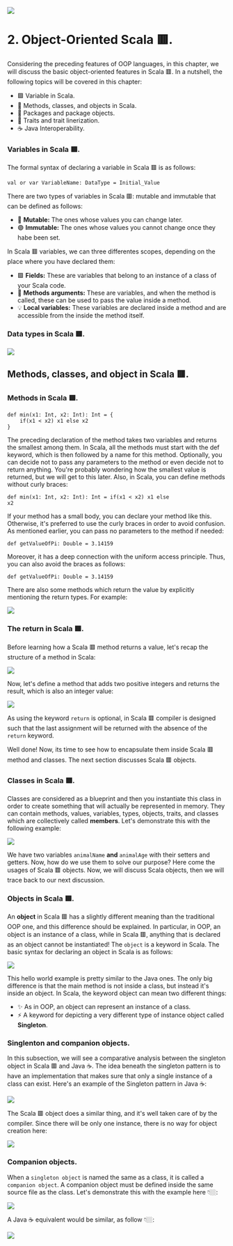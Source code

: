 ![](https://raw.githubusercontent.com/gabrielfernando01/scala_and_spark_for_bd/main/chapter_2/image/cover.png)

# 2. Object-Oriented Scala 🟥.

Considering the preceding features of OOP languages, in this chapter, we will discuss the basic object-oriented features in Scala 🟥. In a nutshell, the following topics will be covered in this chapter: 

- 🟪 Variable in Scala.
- 🔵 Methods, classes, and objects in Scala.
- 🔸 Packages and package objects.
- 🔷 Traits and trait linerization.
- ☕ Java Interoperability.

### Variables in Scala 🟥.

The formal syntax of declaring a variable in Scala 🟥 is as follows:

<code>val or var VariableName: DataType = Initial_Value</code>

There are two types of variables in Scala 🟥: mutable and immutable that can be defined as follows:

- 🔵 **Mutable:** The ones whose values you can change later.
- 🟣 **Immutable:** The ones whose values you cannot change once they habe been set.

In Scala 🟥 variables, we can three differentes scopes, depending on the place where you have declared them:

- 🟪 **Fields:** These are variables that belong to an instance of a class of your Scala code.
- 🔴 **Methods arguments:** These are variables, and when the method is called, these can be used to pass the value inside a method.
- 💡 **Local variables:** These variables are declared inside a method and are accessible from the inside the method itself.

### Data types in Scala 🟥.

![](https://raw.githubusercontent.com/gabrielfernando01/scala_and_spark_for_bd/main/chapter_2/image/data_type.png)

## Methods, classes, and object in Scala 🟥.

### Methods in Scala 🟥.

```
def min(x1: Int, x2: Int): Int = {
	if(x1 < x2) x1 else x2
}
```

The preceding declaration of the method takes two variables and returns the smallest among them. In Scala, all the methods must start with the def keyword, which is then followed by a name for this method. Optionally, you can decide not to pass any parameters
to the method or even decide not to return anything. You're probably wondering how the smallest value is returned, but we will get to this later. Also, in Scala, you can define methods without curly braces:

<code>def min(x1: Int, x2: Int): Int = if(x1 < x2) x1 else x2</code>

If your method has a small body, you can declare your method like this. Otherwise, it's preferred to use the curly braces in order to avoid confusion. As mentioned earlier, you can pass no parameters to the method if needed:

<code>def getValueOfPi: Double = 3.14159</code>

Moreover, it has a deep connection with the uniform access principle. Thus, you can also avoid the braces as follows:

<code>def getValueOfPi: Double = 3.14159</code>

There are also some methods which return the value by explicitly mentioning the return types. For example:

![](https://raw.githubusercontent.com/gabrielfernando01/scala_and_spark_for_bd/main/chapter_2/image/method_return_type.png)

### The return in Scala 🟥.

Before learning how a Scala 🟥 method returns a value, let's recap the structure of a method in Scala:

![](https://raw.githubusercontent.com/gabrielfernando01/scala_and_spark_for_bd/main/chapter_2/image/structure_method.png)

Now, let's define a method that adds two positive integers and returns the result, which is also an integer value:

![](https://raw.githubusercontent.com/gabrielfernando01/scala_and_spark_for_bd/main/chapter_2/image/return_scala.png)

As using the keyword <code>return</code> is optional, in Scala 🟥 compiler is designed such that the last assignment will be returned with the absence of the <code>return</code> keyword.

Well done! Now, its time to see how to encapsulate them inside Scala  🟥 method and classes. The next section discusses Scala 🟥 objects.

### Classes in Scala 🟥.

Classes are considered as a blueprint and then you instantiate this class in order to create something that will actually be represented in memory. They can contain methods, values, variables, types, objects, traits, and classes which are collectively called **members**. Let's demonstrate this with the following example:

![](https://raw.githubusercontent.com/gabrielfernando01/scala_and_spark_for_bd/main/chapter_2/image/class_Animal00.png)

We have two variables <code>animalName</code> **and** <code>animalAge</code> with their setters and getters. Now, how do we use them to solve our purpose? Here come the usages of Scala 🟥 objects. Now, we will discuss Scala objects, then we will trace back to our next discussion.

### Objects in Scala 🟥.

An **object** in Scala 🟥 has a slightly different meaning than the traditional OOP one, and this difference should be explained. In particular, in OOP, an object is an instance of a class, while in Scala 🟥, anything that is declared as an object cannot be instantiated! The <code>object</code> is a keyword in Scala. The basic syntax for declaring an object in Scala is as follows:

![](https://raw.githubusercontent.com/gabrielfernando01/scala_and_spark_for_bd/main/chapter_2/image/object_scala00.png)

This hello world example is pretty similar to the Java ones. The only big difference is that the main method is not inside a class, but instead it's inside an object. In Scala, the keyword object can mean two different things:

- ✨ As in OOP, an object can represent an instance of a class.
- ⚡ A keyword for depicting a very different type of instance object called **Singleton**.

### Singlenton and companion objects.

In this subsection, we will see a comparative analysis between the singleton object in Scala 🟥 and Java ☕. The idea beneath the singleton pattern is to have an implementation that makes sure that only a single instance of a class can exist. Here's an example of the Singleton pattern in Java ☕:

![](https://raw.githubusercontent.com/gabrielfernando01/scala_and_spark_for_bd/main/chapter_2/image/singlenton_java.png)

The Scala 🟥 object does a similar thing, and it's well taken care of by the compiler. Since there will be only one instance, there is no way for object creation here:

![](https://raw.githubusercontent.com/gabrielfernando01/scala_and_spark_for_bd/main/chapter_2/image/singlenton_scala.png)

### Companion objects.

When a <code>singleton object</code> is named the same as a class, it is called a <code>companion object</code>. A companion object must be defined inside the same source file as the class. Let's demonstrate this with the example here 👇🏼:

![](https://raw.githubusercontent.com/gabrielfernando01/scala_and_spark_for_bd/main/chapter_2/image/companion_object.png)

A Java ☕ equivalent would be similar, as follow 👇🏼:

![](https://raw.githubusercontent.com/gabrielfernando01/scala_and_spark_for_bd/main/chapter_2/image/companion_object_java.png)


